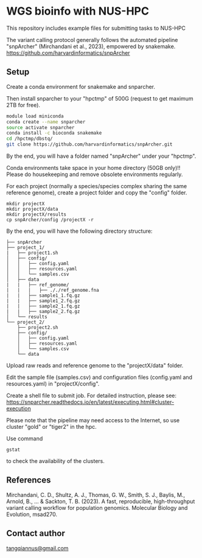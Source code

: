 # WGS bioinfo with NUS-HPC

This repository includes example files for submitting tasks to NUS-HPC

The variant calling protocol generally follows the automated pipeline "snpArcher" (Mirchandani et al., 2023), empowered by snakemake. 
https://github.com/harvardinformatics/snpArcher

## Setup

Create a conda environment for snakemake and snparcher.

Then install snparcher to your "hpctmp" of 500G (request to get maximum 2TB for free).

```bash
module load miniconda
conda create --name snparcher
source activate snparcher
conda install -c bioconda snakemake
cd /hpctmp/dbstq/
git clone https://github.com/harvardinformatics/snpArcher.git
```
By the end, you will have a folder named "snpArcher" under your "hpctmp".

Conda environments take space in your home directory (50GB only)!! Please do housekeeping and remove obsolete environments regularly.

For each project (normally a species/species complex sharing the same reference genome), create a project folder and copy the "config" folder.

```
mkdir projectX
mkdir projectX/data
mkdir projectX/results
cp snpArcher/config /projectX -r
```

By the end, you will have the following directory structure:

```
├── snpArcher
├── project_1/
|   ├── project1.sh
│   ├── config/
│   │   ├── config.yaml
│   │   ├── resources.yaml
│   │   └── samples.csv
│   ├── data
|   |   ├── ref_genome/
|   |   |   ├── ././ref_genome.fna
|   |   ├── sample1_1.fq.gz
|   |   ├── sample1_2.fq.gz
|   |   ├── sample2_1.fq.gz
|   |   ├── sample2_2.fq.gz
│   └── results
└── project_2/
    ├── project2.sh
    ├── config/
    │   ├── config.yaml
    │   ├── resources.yaml
    │   └── samples.csv
    └── data
```

Upload raw reads and reference genome to the "projectX/data" folder.

Edit the sample file (samples.csv) and configuration files (config.yaml and resources.yaml) in "projectX/config". 

Create a shell file to submit job. For detailed instruction, please see:
https://snparcher.readthedocs.io/en/latest/executing.html#cluster-execution

Please note that the pipeline may need access to the Internet, so use cluster "gold" or "tiger2" in the hpc. 


Use command
```
gstat
```
to check the availability of the clusters.

## References

Mirchandani, C. D., Shultz, A. J., Thomas, G. W., Smith, S. J., Baylis, M., Arnold, B., ... & Sackton, T. B. (2023). A fast, reproducible, high-throughput variant calling workflow for population genomics. Molecular Biology and Evolution, msad270.

## Contact author

tangqiannus@gmail.com
